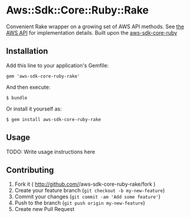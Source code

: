 # Aws::Sdk::Core::Ruby::Rake

Convenient Rake wrapper on a growing set of AWS API methods.
See [the AWS API](http://docs.aws.amazon.com/sdkforruby/api/frames.html) for implementation details.
Built upon the [aws-sdk-core-ruby](https://github.com/aws/aws-sdk-core-ruby)

## Installation

Add this line to your application's Gemfile:

    gem 'aws-sdk-core-ruby-rake'

And then execute:

    $ bundle

Or install it yourself as:

    $ gem install aws-sdk-core-ruby-rake

## Usage

TODO: Write usage instructions here

## Contributing

1. Fork it ( http://github.com/<my-github-username>/aws-sdk-core-ruby-rake/fork )
2. Create your feature branch (`git checkout -b my-new-feature`)
3. Commit your changes (`git commit -am 'Add some feature'`)
4. Push to the branch (`git push origin my-new-feature`)
5. Create new Pull Request
